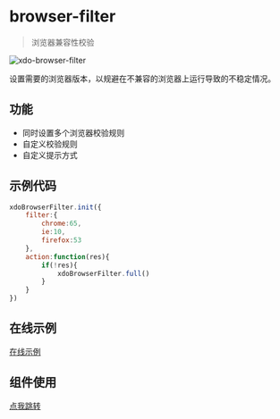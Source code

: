 # browser-filter
> 浏览器兼容性校验

![xdo-browser-filter](http://7u.isaacxu.com/xdo-brower-filter.png)

设置需要的浏览器版本，以规避在不兼容的浏览器上运行导致的不稳定情况。

## 功能
* 同时设置多个浏览器校验规则
* 自定义校验规则
* 自定义提示方式

## 示例代码
```javascript
xdoBrowserFilter.init({
    filter:{
        chrome:65,
        ie:10,
        firefox:53
    },
    action:function(res){
        if(!res){
            xdoBrowserFilter.full()
        }
    }
})
```
## 在线示例
[在线示例](https://xenodochial-hermann-adb1af.netlify.app/)
## 组件使用
[点我跳转](src/packages/xdo-browser-filter)

